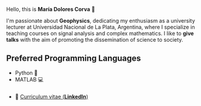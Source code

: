 Hello, this is **María Dolores Corva** 👋

I'm passionate about **Geophysics**, dedicating my enthusiasm as a university lecturer at Universidad Nacional de La Plata, Argentina, where I specialize in teaching courses on signal analysis and complex mathematics.
I like to **give talks** with the aim of promoting the dissemination of science to society. 

## Preferred Programming Languages
- Python 🐍
- MATLAB 💻

###
- 🏹  [Curriculum vitae (**LinkedIn**)](https://www.linkedin.com/in/m-dolores-corva/)


